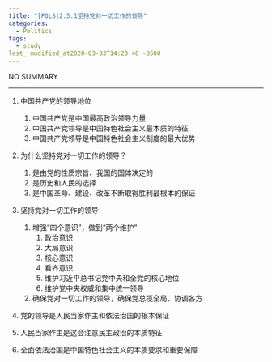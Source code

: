 ```yaml
---
title: "[POLS]2.5.1坚持党对一切工作的领导"
categories:
  - Politics 
tags:
  - study
last_ modified_at2020-03-03T14:23:48 -0500
---
```


NO SUMMARY

***

1. 中国共产党的领导地位
    1. 中国共产党是中国最高政治领导力量
    2. 中国共产党领导是中国特色社会主义最本质的特征
    3. 中国共产党领导是中国特色社会主义制度的最大优势

2. 为什么坚持党对一切工作的领导？
    1. 是由党的性质宗旨、我国的国体决定的
    2. 是历史和人民的选择
    3. 是中国革命、建设、改革不断取得胜利最根本的保证

3. 坚持党对一切工作的领导
    1. 增强“四个意识”，做到“两个维护”
        1. 政治意识
        2. 大局意识
        3. 核心意识
        4. 看齐意识
        5. 维护习近平总书记党中央和全党的核心地位
        6. 维护党中央权威和集中统一领导
    2. 确保党对一切工作的领导，确保党总揽全局、协调各方 

4. 党的领导是人民当家作主和依法治国的根本保证
5. 人民当家作主是这会注意民主政治的本质特征
6. 全面依法治国是中国特色社会主义的本质要求和重要保障
